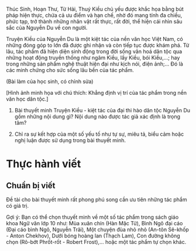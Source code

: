 Thúc Sinh, Hoạn Thư, Từ Hải, Thuý Kiều chủ yếu được khắc họa bằng bút pháp hiện thực, chứa cả ưu điểm và hạn chế, nhờ đó mang tính đa chiều, phức tạp, trở thành những nhân vật rất thực, rất đời, thể hiện cái nhìn sâu sắc của Nguyễn Du về con người.

Truyện Kiều của Nguyễn Du là một kiệt tác của nền văn học Việt Nam, có những đóng góp to lớn đã được ghi nhận và còn tiếp tục được khám phá. Từ lâu, tác phẩm đã hiện diện sinh động trong đời sống văn hoá dân tộc qua những hoạt động truyền thống như ngâm Kiều, lấy Kiều, bói Kiều,...; hay trong những sản phẩm nghệ thuật hiện đại như kịch nói, điện ảnh;... Đó là các minh chứng cho sức sống lâu bền của tác phẩm.

(Bài làm của học sinh, có chỉnh sửa)

[Hình ảnh minh họa với chú thích: Khẳng định vị trí của tác phẩm trong nền văn học dân tộc.]

1. Bài thuyết minh Truyện Kiều - kiệt tác của đại thi hào dân tộc Nguyễn Du gồm những nội dung gì? Nội dung nào được tác giả xác định là trọng tâm?

2. Chỉ ra sự kết hợp của một số yếu tố như tự sự, miêu tả, biểu cảm hoặc nghị luận được sử dụng trong bài thuyết minh.

# Thực hành viết

## Chuẩn bị viết

Đề tài cho bài thuyết minh rất phong phú song cần ưu tiên những tác phẩm có giá trị.

Gợi ý: Bạn có thể chọn thuyết minh về một số tác phẩm trong sách giáo khoa Ngữ văn lớp 10 như: Mùa xuân chín (Hàn Mặc Tử), Bình Ngô đại cáo (Đại cáo bình Ngô, Nguyễn Trãi), Một chuyện đùa nhỏ nhỏ (An-tôn Sê-khốp - Anton Chekhov), Dưới bóng hoàng lan (Thạch Lam), Con đường không chọn (Rô-bớt Phrốt-rốt - Robert Frost),... hoặc một tác phẩm tự chọn khác.